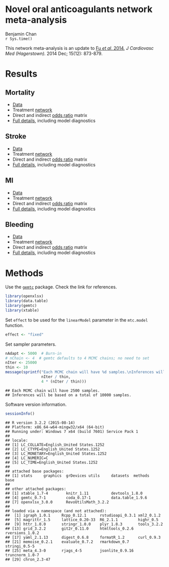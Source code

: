 # Novel oral anticoagulants network meta-analysis
Benjamin Chan  
`r Sys.time()`  


This network meta-analysis is an update to
[Fu *et al*, 2014](http://www.ncbi.nlm.nih.gov/pmc/articles/PMC4244213/),
*J Cardiovasc Med (Hagerstown).* 2014 Dec; 15(12): 873-879.

# Results

## Mortality

* [Data](mtcMortalityData.csv)
* Treatment [network](mtcMortality_files/figure-html/network-1.png)
* Direct and indirect [odds ratio](mtcMortalityOddsRatios.csv) matrix
* [Full details](mtcMortality.md), including model diagnostics

## Stroke

* [Data](mtcStrokeData.csv)
* Treatment [network](mtcStroke_files/figure-html/network-1.png)
* Direct and indirect [odds ratio](mtcStrokeOddsRatios.csv) matrix
* [Full details](mtcStroke.md), including model diagnostics

## MI

* [Data](mtcMIData.csv)
* Treatment [network](mtcMI_files/figure-html/network-1.png)
* Direct and indirect [odds ratio](mtcMIOddsRatios.csv) matrix
* [Full details](mtcMI.md), including model diagnostics

## Bleeding

* [Data](mtcBleedingData.csv)
* Treatment [network](mtcBleeding_files/figure-html/network-1.png)
* Direct and indirect [odds ratio](mtcBleedingOddsRatios.csv) matrix
* [Full details](mtcBleeding.md), including model diagnostics


# Methods

Use the [`gemtc`](https://drugis.org/software/r-packages/gemtc) package.
Check the link for references.


```r
library(openxlsx)
library(data.table)
library(gemtc)
library(xtable)
```



Set `effect` to be used for the `linearModel` parameter in the `mtc.model` function.


```r
effect <- "fixed"
```

Set sampler parameters.


```r
nAdapt <- 5000  # Burn-in
# nChain <- 4  # gemtc defaults to 4 MCMC chains; no need to set
nIter <- 25000
thin <- 10
message(sprintf("Each MCMC chain will have %d samples.\nInferences will be based on a total of %d samples.",
                nIter / thin,
                4 * (nIter / thin)))
```

```
## Each MCMC chain will have 2500 samples.
## Inferences will be based on a total of 10000 samples.
```

Software version information.


```r
sessionInfo()
```

```
## R version 3.2.2 (2015-08-14)
## Platform: x86_64-w64-mingw32/x64 (64-bit)
## Running under: Windows 7 x64 (build 7601) Service Pack 1
## 
## locale:
## [1] LC_COLLATE=English_United States.1252 
## [2] LC_CTYPE=English_United States.1252   
## [3] LC_MONETARY=English_United States.1252
## [4] LC_NUMERIC=C                          
## [5] LC_TIME=English_United States.1252    
## 
## attached base packages:
## [1] stats     graphics  grDevices utils     datasets  methods   base     
## 
## other attached packages:
## [1] xtable_1.7-4        knitr_1.11          devtools_1.8.0     
## [4] gemtc_0.7-1         coda_0.17-1         data.table_1.9.6   
## [7] openxlsx_3.0.0      RevoUtilsMath_3.2.2
## 
## loaded via a namespace (and not attached):
##  [1] igraph_1.0.1     Rcpp_0.12.1      rstudioapi_0.3.1 xml2_0.1.2      
##  [5] magrittr_1.5     lattice_0.20-33  R6_2.1.1         highr_0.5       
##  [9] httr_1.0.0       stringr_1.0.0    plyr_1.8.3       tools_3.2.2     
## [13] grid_3.2.2       git2r_0.11.0     htmltools_0.2.6  rversions_1.0.2 
## [17] yaml_2.1.13      digest_0.6.8     formatR_1.2      curl_0.9.3      
## [21] memoise_0.2.1    evaluate_0.7.2   rmarkdown_0.7    stringi_0.5-5   
## [25] meta_4.3-0       rjags_4-5        jsonlite_0.9.16  truncnorm_1.0-7 
## [29] chron_2.3-47
```
